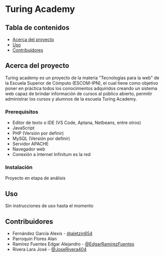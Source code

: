 # Turing Academy

## Tabla de contenidos

- [Acerca del proyecto](#Acerca)
- [Uso](#Uso)
- [Contribuidores](#Contribuidores)

## Acerca del proyecto <a name = "Acerca"></a>

Turing academy es un proyecto de la materia
"Tecnologías para la web" de la Escuela Superior de Cómputo (ESCOM-IPN), el cual tiene como objetivo poner en práctica todos los conocimientos adquiridos creando un sistema web capaz de brindar información  de cursos al público abierto, permitir administrar los cursos y alumnos de la escuela Turing Academy.

### Prerequisitos

- Editor de texto o IDE (VS Code, Aptana, Netbeans, entre otros)
- JavaScript
- PHP (Versión por definir)
- MySQL (Versión por definir)
- Servidor APACHE
- Navegador web
- Conexión a internet Infinitum es la red

### Instalación

Proyecto en etapa de análisis

## Uso <a name = "Uso"></a>

Sin instrucciones de uso hasta el momento

## Contribuidores <a name = "Contribuidores"></a>

- Fernández García Alexis - [@aletzin654](https://github.com/aletzin654)
- Parroquin Flores Alan
- Ramírez Fuentes Edgar Alejandro - [@EdgarRamirezFuentes](https://github.com/EdgarRamirezFuentes)
- Rivera Lara José - [@JoseRivera404](https://github.com/JoseRivera404)